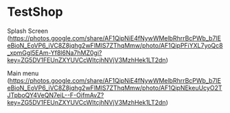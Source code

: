 # TestShop

Splash Screen (https://photos.google.com/share/AF1QipNiE4fNywWMelbRhrrBcPWb_b7lEeBioN_EoVP6_iVC8Z8jqhg2wFlMlS7ZThqMmw/photo/AF1QipPFiYXL7yoQc8_xpmGgl5EAm-Yf8l6Na7hMZ0gi?key=ZG5DV1FEUnZXYUVCcWItcjhNVjV3MzhHek1LT2dn)

Main menu
(https://photos.google.com/share/AF1QipNiE4fNywWMelbRhrrBcPWb_b7lEeBioN_EoVP6_iVC8Z8jqhg2wFlMlS7ZThqMmw/photo/AF1QipNEkeuUcyO2TJTpboQY4VeQN7eiL--F-OifmAvZ?key=ZG5DV1FEUnZXYUVCcWItcjhNVjV3MzhHek1LT2dn)
